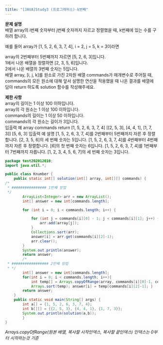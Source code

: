 ```yaml
---
title: "[JAVA]Study3 (프로그래머스)-k번째"
---
```


**문제 설명**  
배열 array의 i번째 숫자부터 j번째 숫자까지 자르고 정렬했을 때, k번째에 있는 수를 구하려 합니다.  

예를 들어 array가 [1, 5, 2, 6, 3, 7, 4], i = 2, j = 5, k = 3이라면

array의 2번째부터 5번째까지 자르면 [5, 2, 6, 3]입니다.  
1에서 나온 배열을 정렬하면 [2, 3, 5, 6]입니다.  
2에서 나온 배열의 3번째 숫자는 5입니다.  
배열 array, [i, j, k]를 원소로 가진 2차원 배열 commands가 매개변수로 주어질 때, commands의 모든 원소에 대해 앞서 설명한 연산을 적용했을 때 나온 결과를 배열에 담아 return 하도록 solution 함수를 작성해주세요.  


**제한 사항**  
array의 길이는 1 이상 100 이하입니다.  
array의 각 원소는 1 이상 100 이하입니다.  
commands의 길이는 1 이상 50 이하입니다.  
commands의 각 원소는 길이가 3입니다.  
입출력 예
array	commands	return
[1, 5, 2, 6, 3, 7, 4]	[[2, 5, 3], [4, 4, 1], [1, 7, 3]]	[5, 6, 3]
입출력 예 설명
[1, 5, 2, 6, 3, 7, 4]를 2번째부터 5번째까지 자른 후 정렬합니다. [2, 3, 5, 6]의 세 번째 숫자는 5입니다.
[1, 5, 2, 6, 3, 7, 4]를 4번째부터 4번째까지 자른 후 정렬합니다. [6]의 첫 번째 숫자는 6입니다.
[1, 5, 2, 6, 3, 7, 4]를 1번째부터 7번째까지 자릅니다. [1, 2, 3, 4, 5, 6, 7]의 세 번째 숫자는 3입니다.


```java
package test202012010;
import java.util.*;

public class Knumber {
	public static int[] solution(int[] array, int[][] commands) {
/*   
 * ################ 1번쨰 방법
 */
		ArrayList<Integer> arr = new ArrayList();
		int[] answer = new int[commands.length];

		for (int i = 0; i < commands.length; i++) {

			for (int j = commands[i][0] - 1; j < commands[i][1]; j++) {
				arr.add(array[j]);
			}
			Collections.sort(arr);
			answer[i] = arr.get(commands[i][2]-1);
			arr.clear();
		}
		System.out.println(answer);
        return answer;
		/*
 * ################# 2번째 방법
 * */
		int[] answer = new int[commands.length]; 
		for(int i = 0; i < commands.length; i++){ 
			int temp[] = Arrays.copyOfRange(array, commands[i][0]-1, commands[i][1]); 
			Arrays.sort(temp); answer[i] = temp[commands[i][2]-1]; } 
		return answer;
	}
	public static void main(String[] args) {
		int a[] = {1, 5, 2, 6, 3, 7, 4};
		int b[][] = {{2, 5, 3}, {4, 4, 1}, {1, 7, 3}};
		System.out.println(solution(a,b)); 
		}
}
```

*Arrays.copyOfRange(원본 배열, 복사할 시작인덱스, 복사할 끝인덱스) 인덱스는 0부터 시작하는것 기준*
